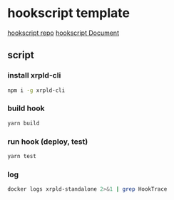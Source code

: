 # hookscript template

[hookscript repo](https://github.com/XRPL-Labs/hookscript/tree/main)
[hookscript Document](https://github.com/XRPL-Labs/hookscript/blob/main/DOC.md)

## script

### install xrpld-cli

```bash
npm i -g xrpld-cli
```

### build hook

```bash
yarn build
```

### run hook (deploy, test)

```bash
yarn test
```

### log

```bash
docker logs xrpld-standalone 2>&1 | grep HookTrace
```
